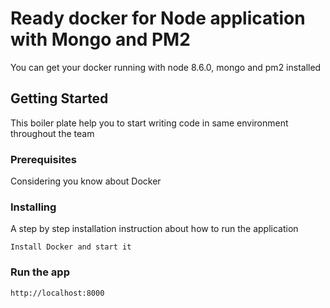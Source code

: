 # Ready docker for Node application with Mongo and PM2
You can get your docker running with node 8.6.0, mongo and pm2 installed

## Getting Started
This boiler plate help you to start writing code in same environment throughout the team

### Prerequisites
Considering you know about Docker

### Installing
A step by step installation instruction about how to run the application

```
Install Docker and start it
```
### Run the app

```
http://localhost:8000
```

